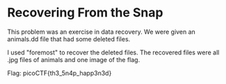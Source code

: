 # Recovering From the Snap

This problem was an exercise in data recovery. We were given an animals.dd file
that had some deleted files.

I used "foremost" to recover the deleted files. The recovered files were all
.jpg files of animals and one image of the flag.

Flag:
    picoCTF{th3_5n4p_happ3n3d}

